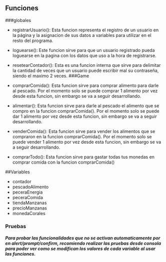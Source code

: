## Funciones

###globales
- registrarUsuario(): Esta funcion representa el registro de un usuario en la página y la asignacion de sus datos a variables para utilizar en el resto del programa.
- loguearse(): Este funcion sirve para que un usuario registrado pueda loguearse en la pagina con los datos que uso a la hora de registrarse.
- resetearContador(): Esta es una funcion interna que sirve para delimitar la cantidad de veces que un usuario puede escribir mal su contraseña, siendo el maximo 2 veces.
###Game
- comprarComida(): Esta funcion sirve para comprar alimento para darle al pescado. Por el momento solo se puede comprar 1 alimento por vez desde esta funcion, sin embargo se va a seguir desarrollando.

- alimentar(): Esta funcion sirve para darle al pescado el alimento que se compro en la funcion comprarComida(). Por el momento solo se puede dar 1 alimento por vez desde esta funcion, sin embargo se va a seguir desarrollando.

- venderComida(): Esta funcion sirve para vender los alimentos que se compraron en la funcion comprarComida(). Por el momento solo se puede vender 1 alimento por vez desde esta funcion, sin embargo se va a seguir desarrollando.

- comprarTodo(): Esta funcion sirve para gastar todas tus monedas en comprar comida con la funcion comprarComida()

##Variables

- contador
- pescadoAlimento
- peceraEnergia
- peceraComida
- tiendaManzanas
- precioManzanas
- monedaCorales

### Pruebas

##### Para probar las funcionalidades que no se activan automaticamente por en alert/prompt/confirm, recomiendo realizar las pruebas desde consola para poder ver como se modifican los valores de cada variable al usar las funciones.



